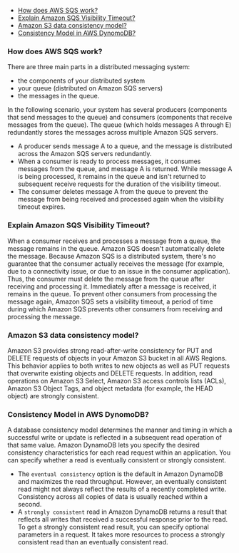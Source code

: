 - [How does AWS SQS work?](#how-does-aws-sqs-work)
- [Explain Amazon SQS Visibility Timeout?](#explain-amazon-sqs-visibility-timeout)
- [Amazon S3 data consistency model?](#amazon-s3-data-consistency-model)
- [Consistency Model in AWS DynomoDB?](#consistency-model-in-aws-dynomodb)

### How does AWS SQS work?
There are three main parts in a distributed messaging system:
 - the components of your distributed system
 - your queue (distributed on Amazon SQS servers)
 - the messages in the queue.

In the following scenario, your system has several producers (components that send messages to the queue) and consumers (components that receive messages from the queue). The queue (which holds messages A through E) redundantly stores the messages across multiple Amazon SQS servers.

- A producer sends message A to a queue, and the message is distributed across the Amazon SQS servers redundantly.
- When a consumer is ready to process messages, it consumes messages from the queue, and message A is returned. While message A is being processed, it remains in the queue and isn't returned to subsequent receive requests for the duration of the visibility timeout.
- The consumer deletes message A from the queue to prevent the message from being received and processed again when the visibility timeout expires.

### Explain Amazon SQS Visibility Timeout?
When a consumer receives and processes a message from a queue, the message remains in the queue. Amazon SQS doesn't automatically delete the message. Because Amazon SQS is a distributed system, there's no guarantee that the consumer actually receives the message (for example, due to a connectivity issue, or due to an issue in the consumer application). Thus, the consumer must delete the message from the queue after receiving and processing it.
Immediately after a message is received, it remains in the queue. To prevent other consumers from processing the message again, Amazon SQS sets a visibility timeout, a period of time during which Amazon SQS prevents other consumers from receiving and processing the message. 

### Amazon S3 data consistency model?
Amazon S3 provides strong read-after-write consistency for PUT and DELETE requests of objects in your Amazon S3 bucket in all AWS Regions. This behavior applies to both writes to new objects as well as PUT requests that overwrite existing objects and DELETE requests. In addition, read operations on Amazon S3 Select, Amazon S3 access controls lists (ACLs), Amazon S3 Object Tags, and object metadata (for example, the HEAD object) are strongly consistent.

### Consistency Model in AWS DynomoDB?
A database consistency model determines the manner and timing in which a successful write or update is reflected in a subsequent read operation of that same value. Amazon DynamoDB lets you specify the desired consistency characteristics for each read request within an application. You can specify whether a read is eventually consistent or strongly consistent.
- The `eventual consistency` option is the default in Amazon DynamoDB and maximizes the read throughput. However, an eventually consistent read might not always reflect the results of a recently completed write. Consistency across all copies of data is usually reached within a second.
- A `strongly consistent` read in Amazon DynamoDB returns a result that reflects all writes that received a successful response prior to the read. To get a strongly consistent read result, you can specify optional parameters in a request. It takes more resources to process a strongly consistent read than an eventually consistent read.
